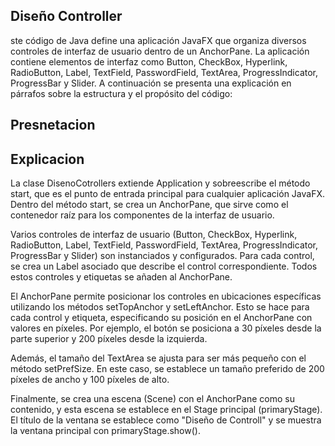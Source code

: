 ## Diseño Controller
ste código de Java define una aplicación JavaFX que organiza diversos controles de interfaz de usuario dentro de un AnchorPane. La aplicación contiene elementos de interfaz como Button, CheckBox, Hyperlink, RadioButton, Label, TextField, PasswordField, TextArea, ProgressIndicator, ProgressBar y Slider. A continuación se presenta una explicación en párrafos sobre la estructura y el propósito del código:
## Presnetacion

## Explicacion
La clase DisenoCotrollers extiende Application y sobreescribe el método start, que es el punto de entrada principal para cualquier aplicación JavaFX. Dentro del método start, se crea un AnchorPane, que sirve como el contenedor raíz para los componentes de la interfaz de usuario.

Varios controles de interfaz de usuario (Button, CheckBox, Hyperlink, RadioButton, Label, TextField, PasswordField, TextArea, ProgressIndicator, ProgressBar y Slider) son instanciados y configurados. Para cada control, se crea un Label asociado que describe el control correspondiente. Todos estos controles y etiquetas se añaden al AnchorPane.

El AnchorPane permite posicionar los controles en ubicaciones específicas utilizando los métodos setTopAnchor y setLeftAnchor. Esto se hace para cada control y etiqueta, especificando su posición en el AnchorPane con valores en píxeles. Por ejemplo, el botón se posiciona a 30 píxeles desde la parte superior y 200 píxeles desde la izquierda.

Además, el tamaño del TextArea se ajusta para ser más pequeño con el método setPrefSize. En este caso, se establece un tamaño preferido de 200 píxeles de ancho y 100 píxeles de alto.

Finalmente, se crea una escena (Scene) con el AnchorPane como su contenido, y esta escena se establece en el Stage principal (primaryStage). El título de la ventana se establece como "Diseño de Controll" y se muestra la ventana principal con primaryStage.show().


